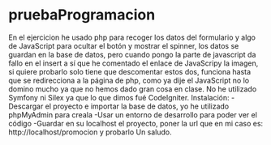 # pruebaProgramacion
En el ejercicion he usado php para recoger los datos del formulario y algo de JavaScript para ocultar el botón y mostrar el spinner,
los datos se guardan en la base de datos, pero cuando pongo la parte de javascript da fallo en el insert a sí que he comentado el enlace 
de JavaScripy la imagen, si quiere probarlo solo tiene que descomentar estos dos, funciona hasta que se redirecciona a la página de php, como ya dije el JavaScript no lo domino mucho ya que no hemos dado gran cosa en clase. No he utilizado Symfony ni Silex ya que lo que dimos fué CodeIgniter.
Instalación:
-Descargar el proyecto e importar la base de datos, yo he utilizado phpMyAdmin para creala
-Usar un entorno de desarrollo para poder ver el código
-Guardar en su localhost el proyecto, poner la url que en mi caso es: http://localhost/promocion y probarlo
Un saludo.
